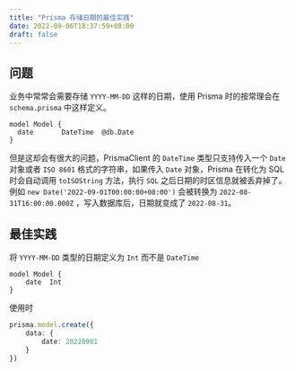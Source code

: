 ```yaml
---
title: "Prisma 存储日期的最佳实践"
date: 2022-09-06T18:37:59+08:00
draft: false
---
```


## 问题
业务中常常会需要存储 `YYYY-MM-DD` 这样的日期，使用 Prisma 时的按常理会在 `schema.prisma` 中这样定义。

```
model Model {
  date       DateTime  @db.Date
}
```

但是这却会有很大的问题，PrismaClient 的 `DateTime` 类型只支持传入一个 `Date` 对象或者 `ISO 8601` 格式的字符串，如果传入 `Date` 对象，Prisma 在转化为 SQL 时会自动调用 `toISOString` 方法，执行 `SQL` 之后日期的时区信息就被丢弃掉了。
例如 `new Date('2022-09-01T00:00:00+08:00')` 会被转换为 `2022-08-31T16:00:00.000Z` ，写入数据库后，日期就变成了 `2022-08-31`。


## 最佳实践
将 `YYYY-MM-DD` 类型的日期定义为 `Int` 而不是 `DateTime`
```
model Model {
	date  Int
}
```

使用时 
```typescript
prisma.model.create({
	data: {
    	date: 20220901
    }
})

```
